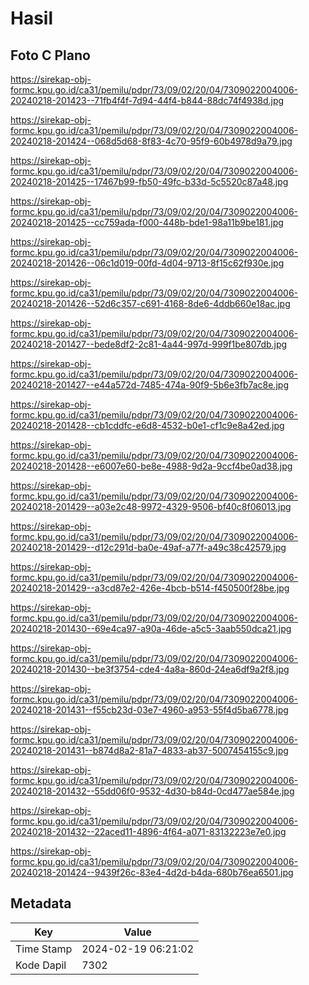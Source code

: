 # Hasil

## Foto C Plano

https://sirekap-obj-formc.kpu.go.id/ca31/pemilu/pdpr/73/09/02/20/04/7309022004006-20240218-201423--71fb4f4f-7d94-44f4-b844-88dc74f4938d.jpg

https://sirekap-obj-formc.kpu.go.id/ca31/pemilu/pdpr/73/09/02/20/04/7309022004006-20240218-201424--068d5d68-8f83-4c70-95f9-60b4978d9a79.jpg

https://sirekap-obj-formc.kpu.go.id/ca31/pemilu/pdpr/73/09/02/20/04/7309022004006-20240218-201425--17467b99-fb50-49fc-b33d-5c5520c87a48.jpg

https://sirekap-obj-formc.kpu.go.id/ca31/pemilu/pdpr/73/09/02/20/04/7309022004006-20240218-201425--cc759ada-f000-448b-bde1-98a11b9be181.jpg

https://sirekap-obj-formc.kpu.go.id/ca31/pemilu/pdpr/73/09/02/20/04/7309022004006-20240218-201426--06c1d019-00fd-4d04-9713-8f15c62f930e.jpg

https://sirekap-obj-formc.kpu.go.id/ca31/pemilu/pdpr/73/09/02/20/04/7309022004006-20240218-201426--52d6c357-c691-4168-8de6-4ddb660e18ac.jpg

https://sirekap-obj-formc.kpu.go.id/ca31/pemilu/pdpr/73/09/02/20/04/7309022004006-20240218-201427--bede8df2-2c81-4a44-997d-999f1be807db.jpg

https://sirekap-obj-formc.kpu.go.id/ca31/pemilu/pdpr/73/09/02/20/04/7309022004006-20240218-201427--e44a572d-7485-474a-90f9-5b6e3fb7ac8e.jpg

https://sirekap-obj-formc.kpu.go.id/ca31/pemilu/pdpr/73/09/02/20/04/7309022004006-20240218-201428--cb1cddfc-e6d8-4532-b0e1-cf1c9e8a42ed.jpg

https://sirekap-obj-formc.kpu.go.id/ca31/pemilu/pdpr/73/09/02/20/04/7309022004006-20240218-201428--e6007e60-be8e-4988-9d2a-9ccf4be0ad38.jpg

https://sirekap-obj-formc.kpu.go.id/ca31/pemilu/pdpr/73/09/02/20/04/7309022004006-20240218-201429--a03e2c48-9972-4329-9506-bf40c8f06013.jpg

https://sirekap-obj-formc.kpu.go.id/ca31/pemilu/pdpr/73/09/02/20/04/7309022004006-20240218-201429--d12c291d-ba0e-49af-a77f-a49c38c42579.jpg

https://sirekap-obj-formc.kpu.go.id/ca31/pemilu/pdpr/73/09/02/20/04/7309022004006-20240218-201429--a3cd87e2-426e-4bcb-b514-f450500f28be.jpg

https://sirekap-obj-formc.kpu.go.id/ca31/pemilu/pdpr/73/09/02/20/04/7309022004006-20240218-201430--69e4ca97-a90a-46de-a5c5-3aab550dca21.jpg

https://sirekap-obj-formc.kpu.go.id/ca31/pemilu/pdpr/73/09/02/20/04/7309022004006-20240218-201430--be3f3754-cde4-4a8a-860d-24ea6df9a2f8.jpg

https://sirekap-obj-formc.kpu.go.id/ca31/pemilu/pdpr/73/09/02/20/04/7309022004006-20240218-201431--f55cb23d-03e7-4960-a953-55f4d5ba6778.jpg

https://sirekap-obj-formc.kpu.go.id/ca31/pemilu/pdpr/73/09/02/20/04/7309022004006-20240218-201431--b874d8a2-81a7-4833-ab37-5007454155c9.jpg

https://sirekap-obj-formc.kpu.go.id/ca31/pemilu/pdpr/73/09/02/20/04/7309022004006-20240218-201432--55dd06f0-9532-4d30-b84d-0cd477ae584e.jpg

https://sirekap-obj-formc.kpu.go.id/ca31/pemilu/pdpr/73/09/02/20/04/7309022004006-20240218-201432--22aced11-4896-4f64-a071-83132223e7e0.jpg

https://sirekap-obj-formc.kpu.go.id/ca31/pemilu/pdpr/73/09/02/20/04/7309022004006-20240218-201424--9439f26c-83e4-4d2d-b4da-680b76ea6501.jpg


## Metadata

| Key        | Value               |
| ---------- | ------------------- |
| Time Stamp | 2024-02-19 06:21:02 |
| Kode Dapil | 7302                |



